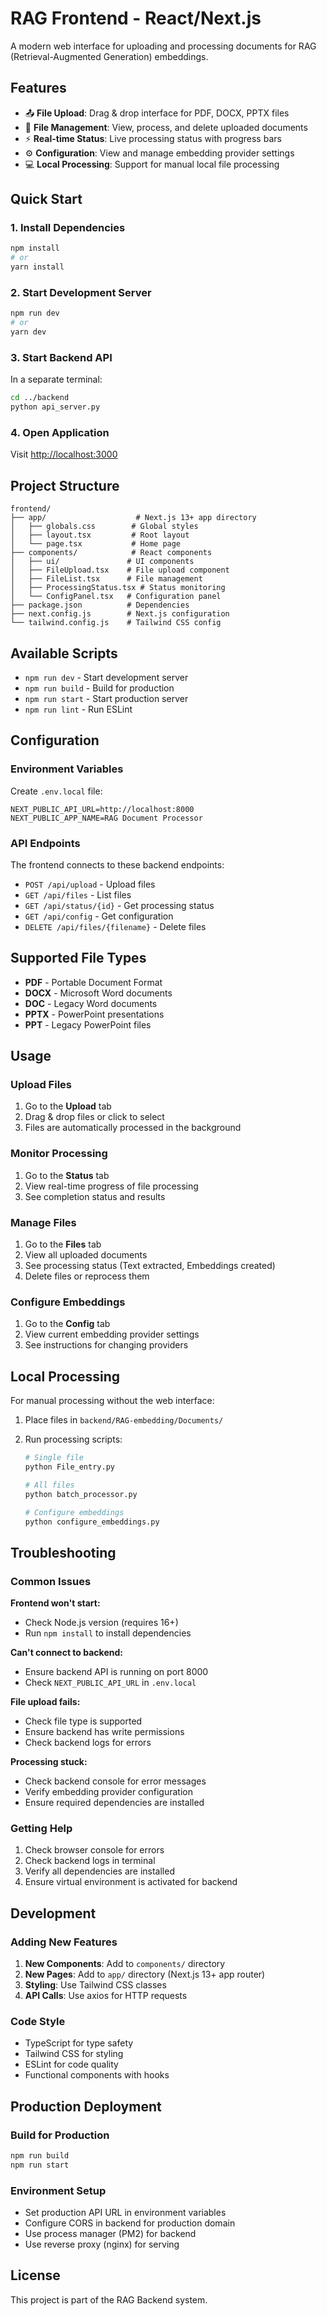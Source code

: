 # RAG Frontend - React/Next.js

A modern web interface for uploading and processing documents for RAG (Retrieval-Augmented Generation) embeddings.

## Features

- 📤 **File Upload**: Drag & drop interface for PDF, DOCX, PPTX files
- 📁 **File Management**: View, process, and delete uploaded documents
- ⚡ **Real-time Status**: Live processing status with progress bars
- ⚙️ **Configuration**: View and manage embedding provider settings
- 💻 **Local Processing**: Support for manual local file processing

## Quick Start

### 1. Install Dependencies

```bash
npm install
# or
yarn install
```

### 2. Start Development Server

```bash
npm run dev
# or
yarn dev
```

### 3. Start Backend API

In a separate terminal:

```bash
cd ../backend
python api_server.py
```

### 4. Open Application

Visit [http://localhost:3000](http://localhost:3000)

## Project Structure

```
frontend/
├── app/                    # Next.js 13+ app directory
│   ├── globals.css        # Global styles
│   ├── layout.tsx         # Root layout
│   └── page.tsx           # Home page
├── components/            # React components
│   ├── ui/               # UI components
│   ├── FileUpload.tsx    # File upload component
│   ├── FileList.tsx      # File management
│   ├── ProcessingStatus.tsx # Status monitoring
│   └── ConfigPanel.tsx   # Configuration panel
├── package.json          # Dependencies
├── next.config.js        # Next.js configuration
└── tailwind.config.js    # Tailwind CSS config
```

## Available Scripts

- `npm run dev` - Start development server
- `npm run build` - Build for production
- `npm run start` - Start production server
- `npm run lint` - Run ESLint

## Configuration

### Environment Variables

Create `.env.local` file:

```
NEXT_PUBLIC_API_URL=http://localhost:8000
NEXT_PUBLIC_APP_NAME=RAG Document Processor
```

### API Endpoints

The frontend connects to these backend endpoints:

- `POST /api/upload` - Upload files
- `GET /api/files` - List files
- `GET /api/status/{id}` - Get processing status
- `GET /api/config` - Get configuration
- `DELETE /api/files/{filename}` - Delete files

## Supported File Types

- **PDF** - Portable Document Format
- **DOCX** - Microsoft Word documents
- **DOC** - Legacy Word documents
- **PPTX** - PowerPoint presentations
- **PPT** - Legacy PowerPoint files

## Usage

### Upload Files

1. Go to the **Upload** tab
2. Drag & drop files or click to select
3. Files are automatically processed in the background

### Monitor Processing

1. Go to the **Status** tab
2. View real-time progress of file processing
3. See completion status and results

### Manage Files

1. Go to the **Files** tab
2. View all uploaded documents
3. See processing status (Text extracted, Embeddings created)
4. Delete files or reprocess them

### Configure Embeddings

1. Go to the **Config** tab
2. View current embedding provider settings
3. See instructions for changing providers

## Local Processing

For manual processing without the web interface:

1. Place files in `backend/RAG-embedding/Documents/`
2. Run processing scripts:

   ```bash
   # Single file
   python File_entry.py

   # All files
   python batch_processor.py

   # Configure embeddings
   python configure_embeddings.py
   ```

## Troubleshooting

### Common Issues

**Frontend won't start:**

- Check Node.js version (requires 16+)
- Run `npm install` to install dependencies

**Can't connect to backend:**

- Ensure backend API is running on port 8000
- Check `NEXT_PUBLIC_API_URL` in `.env.local`

**File upload fails:**

- Check file type is supported
- Ensure backend has write permissions
- Check backend logs for errors

**Processing stuck:**

- Check backend console for error messages
- Verify embedding provider configuration
- Ensure required dependencies are installed

### Getting Help

1. Check browser console for errors
2. Check backend logs in terminal
3. Verify all dependencies are installed
4. Ensure virtual environment is activated for backend

## Development

### Adding New Features

1. **New Components**: Add to `components/` directory
2. **New Pages**: Add to `app/` directory (Next.js 13+ app router)
3. **Styling**: Use Tailwind CSS classes
4. **API Calls**: Use axios for HTTP requests

### Code Style

- TypeScript for type safety
- Tailwind CSS for styling
- ESLint for code quality
- Functional components with hooks

## Production Deployment

### Build for Production

```bash
npm run build
npm run start
```

### Environment Setup

- Set production API URL in environment variables
- Configure CORS in backend for production domain
- Use process manager (PM2) for backend
- Use reverse proxy (nginx) for serving

## License

This project is part of the RAG Backend system.
